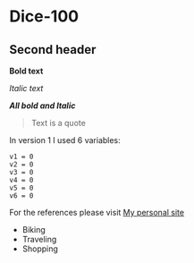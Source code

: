 # Dice-100

## Second header

**Bold text**

*Italic text*

***All bold and Italic***
> Text is a quote

In version 1 I used 6 variables: 
```
v1 = 0
v2 = 0
v3 = 0
v4 = 0
v5 = 0
v6 = 0
```

For the references please visit [My personal site](https://zhanat.com) 

- Biking
- Traveling
- Shopping

